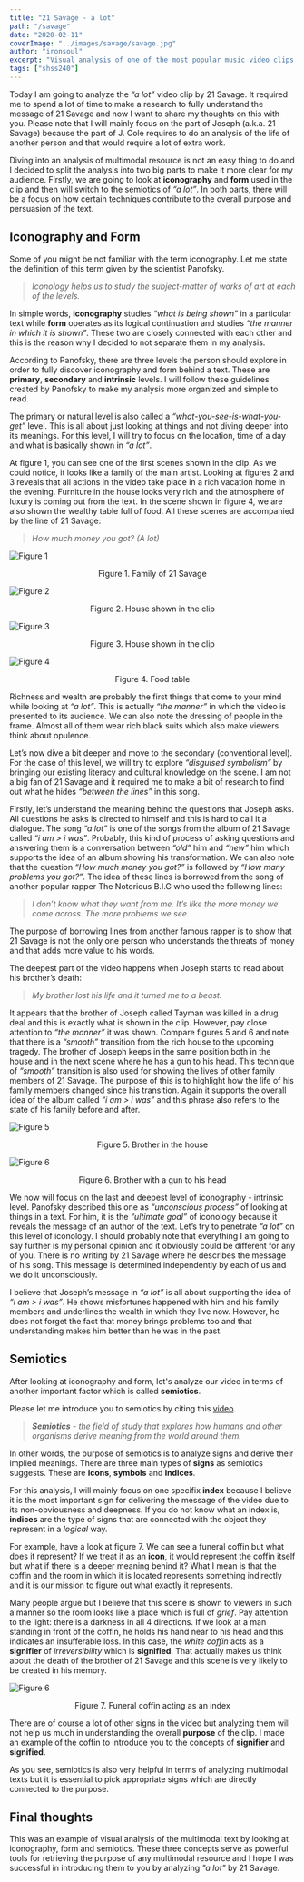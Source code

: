 ```yaml
---
title: "21 Savage - a lot"
path: "/savage"
date: "2020-02-11"
coverImage: "../images/savage/savage.jpg"
author: "ironsoul"
excerpt: "Visual analysis of one of the most popular music video clips of 21st century."
tags: ["shss240"]
---
```


Today I am going to analyze the _“a lot”_ video clip by 21 Savage. It required me to spend a lot of time to make a research to fully understand the message of 21 Savage and now I want to share my thoughts on this with you. Please note that I will mainly focus on the part of Joseph (a.k.a. 21 Savage) because the part of J. Cole requires to do an analysis of the life of another person and that would require a lot of extra work.

Diving into an analysis of multimodal resource is not an easy thing to do and I decided to split the analysis into two big parts to make it more clear for my audience. Firstly, we are going to look at **iconography** and **form** used in the clip and then will switch to the semiotics of _“a lot”_. In both parts, there will be a focus on how certain techniques contribute to the overall purpose and persuasion of the text.

## Iconography and Form

Some of you might be not familiar with the term iconography. Let me state the definition of this term given by the scientist Panofsky. 

> _Iconology helps us to study the subject-matter of works of art at each of the levels._

In simple words, **iconography** studies _“what is being shown”_ in a particular text while **form** operates as its logical continuation and studies _“the manner in which it is shown”_. These two are closely connected with each other and this is the reason why I decided to not separate them in my analysis.

According to Panofsky, there are three levels the person should explore in order to fully discover iconography and form behind a text. These are **primary**, **secondary** and **intrinsic** levels. I will follow these guidelines created by Panofsky to make my analysis more organized and simple to read.

The primary or natural level is also called a _“what-you-see-is-what-you-get”_ level. This is all about just looking at things and not diving deeper into its meanings. For this level, I will try to focus on the location, time of a day and what is basically shown in _“a lot”_.

At figure 1, you can see one of the first scenes shown in the clip. As we could notice, it looks like a family of the main artist. Looking at figures 2 and 3 reveals that all actions in the video take place in a rich vacation home in the evening. Furniture in the house looks very rich and the atmosphere of luxury is coming out from the text. In the scene shown in figure 4, we are also shown the wealthy table full of food. All these scenes are accompanied by the line of 21 Savage:

> _How much money you got? (A lot)_

![Figure 1](../images/savage/fig1.png)

<center class="image-desc">
Figure 1. Family of 21 Savage
</center>

![Figure 2](../images/savage/fig2.png)

<center class="image-desc">
Figure 2. House shown in the clip
</center>

![Figure 3](../images/savage/fig3.png)

<center class="image-desc">
Figure 3. House shown in the clip
</center>

![Figure 4](../images/savage/fig4.png)

<center class="image-desc">
Figure 4. Food table
</center>


Richness and wealth are probably the first things that come to your mind while looking at _“a lot”_. This is actually _“the manner”_ in which the video is presented to its audience. We can also note the dressing of people in the frame. Almost all of them wear rich black suits which also make viewers think about opulence.

Let’s now dive a bit deeper and move to the secondary (conventional level). For the case of this level, we will try to explore _“disguised symbolism”_ by bringing our existing literacy and cultural knowledge on the scene. I am not a big fan of 21 Savage and it required me to make a bit of research to find out what he hides _“between the lines”_ in this song. 

Firstly, let’s understand the meaning behind the questions that Joseph asks. All questions he asks is directed to himself and this is hard to call it a dialogue. The song _“a lot”_ is one of the songs from the album of 21 Savage called _“i am > i was”_. Probably, this kind of process of asking questions and answering them is a conversation between _“old”_ him and _“new”_ him which supports the idea of an album showing his transformation. We can also note that the question _“How much money you got?”_ is followed by _“How many problems you got?”_. The idea of these lines is borrowed from the song of another popular rapper The Notorious B.I.G who used the following lines:

> _I don’t know what they want from me. It’s like the more money we come across. The more problems we see._

The purpose of borrowing lines from another famous rapper is to show that 21 Savage is not the only one person who understands the threats of money and that adds more value to his words.

The deepest part of the video happens when Joseph starts to read about his brother’s death:

> _My brother lost his life and it turned me to a beast._

It appears that the brother of Joseph called Tayman was killed in a drug deal and this is exactly what is shown in the clip. However, pay close attention to _“the manner”_ it was shown. Compare figures 5 and 6 and note that there is a _“smooth”_ transition from the rich house to the upcoming tragedy. The brother of Joseph keeps in the same position both in the house and in the next scene where he has a gun to his head. This technique of _“smooth”_ transition is also used for showing the lives of other family members of 21 Savage. The purpose of this is to highlight how the life of his family members changed since his transition. Again it supports the overall idea of the album called _“i am > i was”_ and this phrase also refers to the state of his family before and after.

![Figure 5](../images/savage/fig5.png)

<center class="image-desc">
Figure 5. Brother in the house
</center>

![Figure 6](../images/savage/fig6.png)

<center class="image-desc">
Figure 6. Brother with a gun to his head
</center>

We now will focus on the last and deepest level of iconography - intrinsic level. Panofsky described this one as _“unconscious process”_ of looking at things in a text. For him, it is the _“ultimate goal”_ of iconology because it reveals the message of an author of the text. Let’s try to penetrate _“a lot”_ on this level of iconology. I should probably note that everything I am going to say further is my personal opinion and it obviously could be different for any of you. There is no writing by 21 Savage where he describes the message of his song. This message is determined independently by each of us and we do it unconsciously. 

I believe that Joseph’s message in _“a lot”_ is all about supporting the idea of _“i am > i was”_. He shows misfortunes happened with him and his family members and underlines the wealth in which they live now. However, he does not forget the fact that money brings problems too and that understanding makes him better than he was in the past.
 
## Semiotics

After looking at iconography and form, let's analyze our video in terms of another important factor which is called **semiotics**.

Please let me introduce you to semiotics by citing this [video](https://www.youtube.com/watch?v=R7VA95JdbMQ).

> _**Semiotics** - the field of study that explores how humans and other organisms derive meaning from the world around them._

In other words, the purpose of semiotics is to analyze signs and derive their implied meanings. There are three main types of **signs** as semiotics suggests. These are **icons**, **symbols** and **indices**. 

For this analysis, I will mainly focus on one specifix **index** because I believe it is the most important sign for delivering the message of the video due to its non-obviousness and deepness. If you do not know what an index is, **indices** are the type of signs that are connected with the object they represent in a _logical_ way. 

For example, have a look at figure 7. We can see a funeral coffin but what does it represent? If we treat it as an **icon**, it would represent the coffin itself but what if there is a deeper meaning behind it? What I mean is that the coffin and the room in which it is located represents something indirectly and it is our mission to figure out what exactly it represents.

Many people argue but I believe that this scene is shown to viewers in such a manner so the room looks like a place which is full of _grief_. Pay attention to the light: there is a darkness in all 4 directions. If we look at a man standing in front of the coffin, he holds his hand near to his head and this indicates an insufferable loss. In this case, the _white coffin_ acts as a **signifier** of _irreversibility_ which is **signified**. That actually makes us think about the death of the brother of 21 Savage and this scene is very likely to be created in his memory.

![Figure 6](../images/savage/fig7.png)

<center class="image-desc">
Figure 7. Funeral coffin acting as an index
</center>

There are of course a lot of other signs in the video but analyzing them will not help us much in understanding the overall **purpose** of the clip. I made an example of the coffin to introduce you to the concepts of **signifier** and **signified**.

As you see, semiotics is also very helpful in terms of analyzing multimodal texts but it is essential to pick appropriate signs which are directly connected to the purpose.

## Final thoughts

This was an example of visual analysis of the multimodal text by looking at iconography, form and semiotics. These three concepts serve as powerful tools for retrieving the purpose of any multimodal resource and I hope I was successful in introducing them to you by analyzing _"a lot"_ by 21 Savage.